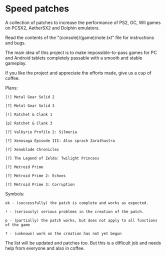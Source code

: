 # Speed patches
A collection of patches to increase the performance of PS2, GC, WII games on PCSX2, AetherSX2 and Dolphin emulators.

Read the contents of the "(console)/(game)/note.txt" file for instructions and bugs.

The main idea of ​​this project is to make impossible-to-pass games for PC and Android tablets completely passable with a smooth and stable gameplay.

If you like the project and appreciate the efforts made, give us a cup of coffee.

Plans:

    [!] Metal Gear Solid 2
    
    [?] Metal Gear Solid 3
    
    [!] Ratchet & Clank 1
    
    [p] Ratchet & Clank 3
    
    [?] Valkyrie Profile 2: Silmeria
    
    [?] Xenosaga Episode III: Also sprach Zarathustra
    
    [?] Xenoblade Chronicles
    
    [?] The Legend of Zelda: Twilight Princess
    
    [?] Metroid Prime
    
    [?] Metroid Prime 2: Echoes
    
    [?] Metroid Prime 3: Corruption

Symbols:

    ok - (successfully) the patch is complete and works as expected.
    
    ! - (seriously) serious problems in the creation of the patch.
    
    p - (partially) the patch works, but does not apply to all functions of the game
    
    ? - (unknown) work on the creation has not yet begun

The list will be updated and patches too.
But this is a difficult job and needs help from everyone and also in coffee.
